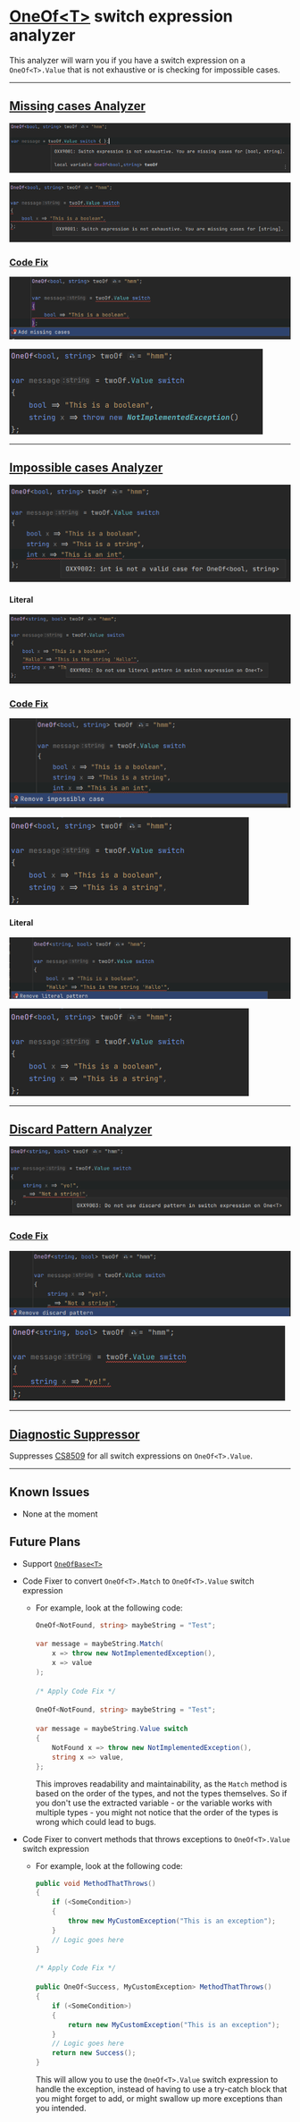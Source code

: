 # [OneOf\<T>](https://github.com/mcintyre321/OneOf) switch expression analyzer

This analyzer will warn you if you have a switch expression on a `OneOf<T>.Value` that is not exhaustive or is checking for impossible cases.

---

## [Missing cases Analyzer](OneOfSwitchExpressionMissingCasesAnalyzer.cs)
![Analyzer - Missing cases](assets/MissingCases_Analyzer.png)

![Analyzer - Missing cases - Partial](assets/MissingCases_2_Analyzer.png)

### [Code Fix](OneOfSwitchExpressionMissingCasesCodeFixProvider.cs)
![Code Fix - Missing cases - Fixer](assets/MissingCases_CodeFix_Fixer.png)

![Code Fix - Missing cases - Fixed](assets/MissingCases_CodeFix_Fixed.png)

---

## [Impossible cases Analyzer](OneOfSwitchExpressionImpossibleCasesAnalyzer.cs)
![Analyzer - Impossible cases](assets/ImpossibleCases_Analyzer.png)

#### Literal

![Analyzer - Impossible cases - Literal](assets/ImpossibleCases_Literal_Analyzer.png)

### [Code Fix](OneOfSwitchExpressionImpossibleCasesCodeFixProvider.cs)
![Code Fix - Impossible cases - Fixer](assets/ImpossibleCases_CodeFix_Fixer.png)

![Code Fix - Impossible cases - Fixed](assets/ImpossibleCases_CodeFix_Fixed.png)

#### Literal

![Code Fix - Impossible cases - Literal - Fixer](assets/ImpossibleCases_Literal_CodeFix_Fixer.png)

![Code Fix - Impossible cases - Literal - Fixed](assets/ImpossibleCases_CodeFix_Fixed.png)

---

## [Discard Pattern Analyzer](OneOfSwitchExpressionDiscardPatternAnalyzer.cs)
![Analyzer - Discard Pattern](assets/DiscardPattern_Analyzer.png)

### [Code Fix](OneOfSwitchExpressionDiscardPatternCodeFixProvider.cs)
![Code Fix - Discard Pattern - Fixer](assets/DiscardPattern_CodeFix_Fixer.png)

![Code Fix - Discard Pattern - Fixed](assets/DiscardPattern_CodeFix_Fixed.png)

---

## [Diagnostic Suppressor](OneOfSwitchExpressionDiagnosticSuppressor.cs)

Suppresses [CS8509](https://learn.microsoft.com/en-us/dotnet/csharp/language-reference/compiler-messages/pattern-matching-warnings) for all switch expressions on `OneOf<T>.Value`.

---

## Known Issues

- None at the moment

## Future Plans

- Support [`OneOfBase<T>`](https://github.com/mcintyre321/OneOf#reusable-oneof-types-using-oneofbase)

- Code Fixer to convert `OneOf<T>.Match` to `OneOf<T>.Value` switch expression
  - For example, look at the following code:
    ```csharp
    OneOf<NotFound, string> maybeString = "Test";
    
    var message = maybeString.Match(
        x => throw new NotImplementedException(),
        x => value
    );
    
    /* Apply Code Fix */
    
    OneOf<NotFound, string> maybeString = "Test";
    
    var message = maybeString.Value switch
    {
        NotFound x => throw new NotImplementedException(),
        string x => value,
    };
    ```
    This improves readability and maintainability, as the `Match` method is based on the order of the types, and not the types themselves.
    So if you don't use the extracted variable - or the variable works with multiple types - you might not notice that the order of the types is wrong which could lead to bugs.


- Code Fixer to convert methods that throws exceptions to `OneOf<T>.Value` switch expression
  - For example, look at the following code:
    ```csharp
    public void MethodThatThrows()
    {
        if (<SomeCondition>)
        {
            throw new MyCustomException("This is an exception");
        }
        // Logic goes here
    }
    
    /* Apply Code Fix */
    
    public OneOf<Success, MyCustomException> MethodThatThrows()
    {
        if (<SomeCondition>)
        {
            return new MyCustomException("This is an exception");
        }
        // Logic goes here
        return new Success();
    }
    ```
    This will allow you to use the `OneOf<T>.Value` switch expression to handle the exception, instead of having to use a try-catch block that you might forget to add, or might swallow up more exceptions than you intended.
